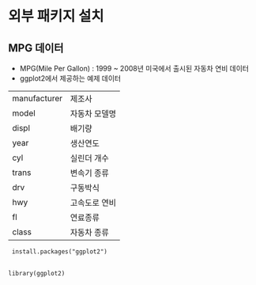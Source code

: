 # 외부 패키지 설치
 ## MPG 데이터
  - MPG(Mile Per Gallon) : 1999 ~ 2008년 미국에서 출시된 자동차 연비 데이터
  - ggplot2에서 제공하는 예제 데이터

|||
|:-- |:--|
| manufacturer| 제조사|
| model | 자동차 모델명|
| displ | 배기량|
| year | 생산연도|
| cyl | 실린더 개수|
| trans | 변속기 종류|
| drv | 구동박식|
| hwy | 고속도로 연비|
| fl | 연료종류|
|class| 자동차 종류|
 
 ~~~ html
  install.packages("ggplot2")
  
  ~~~

  ~~~
  library(ggplot2)
  ~~~

